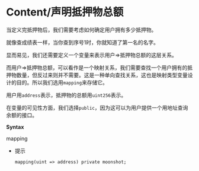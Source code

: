 # Content/声明抵押物总额

当定义完抵押物后，我们需要考虑如何确定用户拥有多少抵押物。

就像查成绩表一样，当你查到序号1时，你就知道了第一名的名字。

显而易见，我们还需要定义一个变量来表示用户⇒抵押物总额的这层关系。

而用户⇒抵押物总额，可以看作是一个映射关系，我们需要查找一个用户拥有的抵押物数量，但反过来则并不需要。这是一种单向查找关系，这也是映射类型变量设计的目的。所以我们选用`mapping`来存储它。

用户用`address`表示，抵押物的总额用`uint256`表示。

在变量的可见性方面，我们选择`public`，因为这可以为用户提供一个用地址查询余额的接口。

**Syntax**

mapping

- 提示
    
    ```solidity
    mapping(uint => address) private moonshot;
    ```